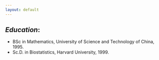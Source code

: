 ```yaml
---
layout: default
---
```



## *Education*:

* BSc in Mathematics, University of Science and Technology of China, 1995.
* Sc.D. in Biostatistics, Harvard University, 1999. 
